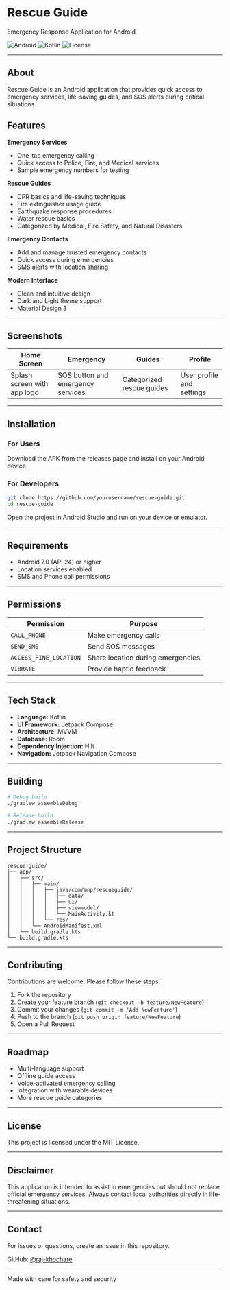 # Rescue Guide

Emergency Response Application for Android

![Android](https://img.shields.io/badge/Platform-Android-green.svg)
![Kotlin](https://img.shields.io/badge/Language-Kotlin-blue.svg)
![License](https://img.shields.io/badge/License-MIT-yellow.svg)

---

## About

Rescue Guide is an Android application that provides quick access to emergency services, life-saving guides, and SOS alerts during critical situations.

## Features

**Emergency Services**
- One-tap emergency calling
- Quick access to Police, Fire, and Medical services
- Sample emergency numbers for testing

**Rescue Guides**
- CPR basics and life-saving techniques
- Fire extinguisher usage guide
- Earthquake response procedures
- Water rescue basics
- Categorized by Medical, Fire Safety, and Natural Disasters

**Emergency Contacts**
- Add and manage trusted emergency contacts
- Quick access during emergencies
- SMS alerts with location sharing

**Modern Interface**
- Clean and intuitive design
- Dark and Light theme support
- Material Design 3

---

## Screenshots

| Home Screen | Emergency | Guides | Profile |
|-------------|-----------|--------|---------|
| Splash screen with app logo | SOS button and emergency services | Categorized rescue guides | User profile and settings |

---

## Installation

### For Users

Download the APK from the releases page and install on your Android device.

### For Developers
```bash
git clone https://github.com/yourusername/rescue-guide.git
cd rescue-guide
```

Open the project in Android Studio and run on your device or emulator.

---

## Requirements

- Android 7.0 (API 24) or higher
- Location services enabled
- SMS and Phone call permissions

---

## Permissions

| Permission | Purpose |
|------------|---------|
| `CALL_PHONE` | Make emergency calls |
| `SEND_SMS` | Send SOS messages |
| `ACCESS_FINE_LOCATION` | Share location during emergencies |
| `VIBRATE` | Provide haptic feedback |

---

## Tech Stack

- **Language:** Kotlin
- **UI Framework:** Jetpack Compose
- **Architecture:** MVVM
- **Database:** Room
- **Dependency Injection:** Hilt
- **Navigation:** Jetpack Navigation Compose

---

## Building
```bash
# Debug build
./gradlew assembleDebug

# Release build
./gradlew assembleRelease
```

---

## Project Structure
```
rescue-guide/
├── app/
│   ├── src/
│   │   ├── main/
│   │   │   ├── java/com/mnp/rescueguide/
│   │   │   │   ├── data/
│   │   │   │   ├── ui/
│   │   │   │   ├── viewmodel/
│   │   │   │   └── MainActivity.kt
│   │   │   └── res/
│   │   └── AndroidManifest.xml
│   └── build.gradle.kts
└── build.gradle.kts
```

---

## Contributing

Contributions are welcome. Please follow these steps:

1. Fork the repository
2. Create your feature branch (`git checkout -b feature/NewFeature`)
3. Commit your changes (`git commit -m 'Add NewFeature'`)
4. Push to the branch (`git push origin feature/NewFeature`)
5. Open a Pull Request

---

## Roadmap

- Multi-language support
- Offline guide access
- Voice-activated emergency calling
- Integration with wearable devices
- More rescue guide categories

---

## License

This project is licensed under the MIT License.

---

## Disclaimer

This application is intended to assist in emergencies but should not replace official emergency services. Always contact local authorities directly in life-threatening situations.

---

## Contact

For issues or questions, create an issue in this repository.

GitHub: [@raj-khochare](https://github.com/raj-khochare)

---

Made with care for safety and security
